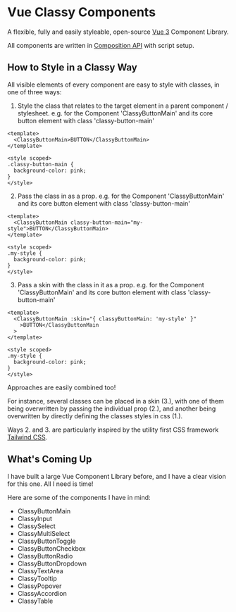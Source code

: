 # Vue Classy Components

A flexible, fully and easily styleable, open-source [Vue 3](https://vuejs.org/) Component Library.

All components are written in [Composition API](https://vuejs.org/guide/extras/composition-api-faq.html#composition-api-faq) with script setup.

## How to Style in a Classy Way

All visible elements of every component are easy to style with classes, in one of three ways:

1. Style the class that relates to the target element in a parent component / stylesheet. e.g. for the Component 'ClassyButtonMain' and its core button element with class 'classy-button-main'

```vue
<template>
  <ClassyButtonMain>BUTTON</ClassyButtonMain>
</template>

<style scoped>
.classy-button-main {
  background-color: pink;
}
</style>
```

2. Pass the class in as a prop. e.g. for the Component 'ClassyButtonMain' and its core button element with class 'classy-button-main'

```vue
<template>
  <ClassyButtonMain classy-button-main="my-style">BUTTON</ClassyButtonMain>
</template>

<style scoped>
.my-style {
  background-color: pink;
}
</style>
```

3. Pass a skin with the class in it as a prop. e.g. for the Component 'ClassyButtonMain' and its core button element with class 'classy-button-main'

```vue
<template>
  <ClassyButtonMain :skin="{ classyButtonMain: 'my-style' }"
    >BUTTON</ClassyButtonMain
  >
</template>

<style scoped>
.my-style {
  background-color: pink;
}
</style>
```

Approaches are easily combined too!

For instance, several classes can be placed in a skin (3.), with one of them being overwritten by passing the individual prop (2.), and another being overwritten by directly defining the classes styles in css (1.).

Ways 2. and 3. are particularly inspired by the utility first CSS framework [Tailwind CSS](https://tailwindcss.com/).

## What's Coming Up

I have built a large Vue Component Library before, and I have a clear vision for this one. All I need is time!

Here are some of the components I have in mind:

- ClassyButtonMain
- ClassyInput
- ClassySelect
- ClassyMultiSelect
- ClassyButtonToggle
- ClassyButtonCheckbox
- ClassyButtonRadio
- ClassyButtonDropdown
- ClassyTextArea
- ClassyTooltip
- ClassyPopover
- ClassyAccordion
- ClassyTable
